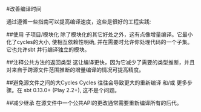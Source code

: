 #改善编译时间

通过遵循一些指南可以提高编译速度，这些是很好的工程实践:


##使用 子项目/模块化
除了模块化的其它好处之外，这有点像增量编译。它最小化了cycles的大小, 使相互依赖性明确, 并在需要时允许你处理代码的一个子集。它也允许sbt 并行编译独立的模块。


##注释公共方法的返回类型
这让编译更快，因为它减少了需要的类型推断，并且对来自于跨源文件范围推断的增量编译的情况可提高精度。


##避免源文件之间的大Cycles
Cycles 往往会导致更大的重新编译 和/或 更多步骤。在 sbt 0.13.0+ (Play 2.2+), 这不是个问题。


##减少继承
在源文件中一个公共API的更改通常需要重新编译所有的后代。